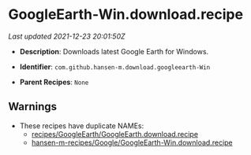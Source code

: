 # GoogleEarth-Win.download.recipe

_Last updated 2021-12-23 20:01:50Z_

- **Description**: Downloads latest Google Earth for Windows.

- **Identifier**: `com.github.hansen-m.download.googleearth-Win`

- **Parent Recipes**: `None`


## Warnings

- These recipes have duplicate NAMEs:
    - [recipes/GoogleEarth/GoogleEarth.download.recipe](/autopkg-dupe-tracker/recipes/GoogleEarth/GoogleEarth.download.recipe)
    - [hansen-m-recipes/Google/GoogleEarth-Win.download.recipe](/autopkg-dupe-tracker/hansen-m-recipes/Google/GoogleEarth-Win.download.recipe)